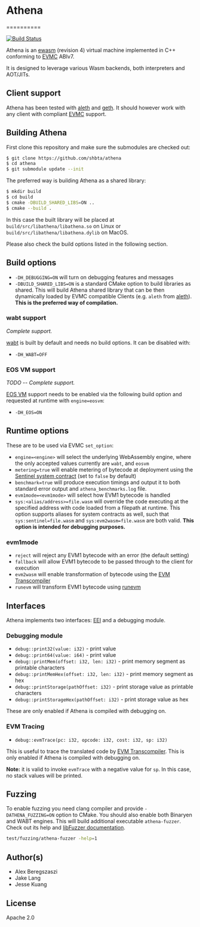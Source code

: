 # Athena
==========

[![Build Status](https://travis-ci.org/kjx98/athena.svg?branch=master)](https://travis-ci.org/kjx98/athena)

Athena is an [ewasm] (revision 4) virtual machine implemented in C++ conforming to [EVMC] ABIv7.

It is designed to leverage various Wasm backends, both interpreters and AOT/JITs.

## Client support

Athena has been tested with [aleth] and [geth]. It should however work with any client with compliant [EVMC] support.

## Building Athena

First clone this repository and make sure the submodules are checked out:
```bash
$ git clone https://github.com/shbta/athena
$ cd athena
$ git submodule update --init
```

The preferred way is building Athena as a shared library:

```bash
$ mkdir build
$ cd build
$ cmake -DBUILD_SHARED_LIBS=ON ..
$ cmake --build .
```

In this case the built library will be placed at `build/src/libathena/libathena.so` on Linux or `build/src/libathena/libathena.dylib` on MacOS.

Please also check the build options listed in the following section.

## Build options

- `-DH_DEBUGGING=ON` will turn on debugging features and messages
- `-DBUILD_SHARED_LIBS=ON` is a standard CMake option to build libraries as shared. This will build Athena shared library that can be then dynamically loaded by EVMC compatible Clients (e.g. `aleth` from [aleth]). **This is the preferred way of compilation.**

### wabt support

*Complete support.*

[wabt] is built by default and needs no build options. It can be disabled with:

- `-DH_WABT=OFF`

### EOS VM support

*TODO -- Complete support.*

[EOS VM] support needs to be enabled via the following build option and requested at runtime with `engine=eosvm`:

- `-DH_EOS=ON`

## Runtime options

These are to be used via EVMC `set_option`:

- `engine=<engine>` will select the underlying WebAssembly engine, where the only accepted values currently are `wabt`, and `eosvm`
- `metering=true` will enable metering of bytecode at deployment using the [Sentinel system contract] (set to `false` by default)
- `benchmark=true` will produce execution timings and output it to both standard error output and `athena_benchmarks.log` file.
- `evm1mode=<evm1mode>` will select how EVM1 bytecode is handled
- `sys:<alias/address>=file.wasm` will override the code executing at the specified address with code loaded from a filepath at runtime. This option supports aliases for system contracts as well, such that `sys:sentinel=file.wasm` and `sys:evm2wasm=file.wasm` are both valid. **This option is intended for debugging purposes.**

### evm1mode

- `reject` will reject any EVM1 bytecode with an error (the default setting)
- `fallback` will allow EVM1 bytecode to be passed through to the client for execution
- `evm2wasm` will enable transformation of bytecode using the [EVM Transcompiler]
- `runevm` will transform EVM1 bytecode using [runevm]

## Interfaces

Athena implements two interfaces: [EEI] and a debugging module.

### Debugging module

- `debug::print32(value: i32)` - print value
- `debug::print64(value: i64)` - print value
- `debug::printMem(offset: i32, len: i32)` - print memory segment as printable characters
- `debug::printMemHex(offset: i32, len: i32)` - print memory segment as hex
- `debug::printStorage(pathOffset: i32)` - print storage value as printable characters
- `debug::printStorageHex(pathOffset: i32)` - print storage value as hex

These are only enabled if Athena is compiled with debugging on.

### EVM Tracing

- `debug::evmTrace(pc: i32, opcode: i32, cost: i32, sp: i32)`

This is useful to trace the translated code by [EVM Transcompiler]. This is only enabled if Athena is compiled with debugging on.

**Note:** it is valid to invoke `evmTrace` with a negative value for `sp`.  In this case, no stack values will be printed.

## Fuzzing

To enable fuzzing you need clang compiler and provide `-DATHENA_FUZZING=ON` option to CMake.
You should also enable both Binaryen and WABT engines.
This will build additional executable `athena-fuzzer`.
Check out its help and [libFuzzer documentation](https://llvm.org/docs/LibFuzzer.html).

```bash
test/fuzzing/athena-fuzzer -help=1
```

## Author(s)

* Alex Beregszaszi
* Jake Lang
* Jesse Kuang

## License

Apache 2.0

[ewasm]: https://github.com/ewasm/design
[EVMC]: https://github.com/ethereum/evmc
[aleth]: https://github.com/ethereum/aleth
[geth]: https://github.com/ethereum/go-ethereum
[encore]: https://github.com/shbta/encore
[wabt]: https://github.com/webassembly/wabt
[EOS VM]: https://github.com/eosio/eos-vm
[Sentinel system contract]: https://github.com/ewasm/design/blob/master/system_contracts.md#sentinel-contract
[EVM Transcompiler]: https://github.com/ewasm/design/blob/master/system_contracts.md#evm-transcompiler
[EEI]: https://github.com/ewasm/design/blob/master/eth_interface.md
[runevm]: https://github.com/axic/runevm
